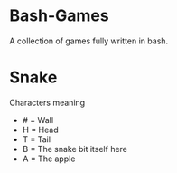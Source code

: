 # Bash-Games
A collection of games fully written in bash.

# Snake
Characters meaning
* \# = Wall
* H = Head
* T = Tail
* B = The snake bit itself here
* A = The apple
